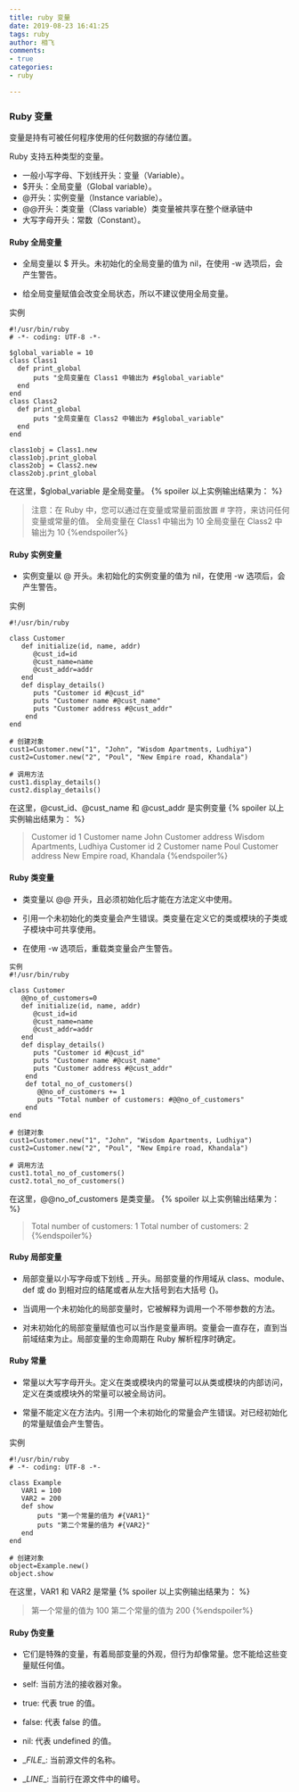 ```yaml
---
title: ruby 变量
date: 2019-08-23 16:41:25
tags: ruby
author: 相飞
comments:
- true
categories:
- ruby

---
```


### Ruby 变量
变量是持有可被任何程序使用的任何数据的存储位置。

Ruby 支持五种类型的变量。

- 一般小写字母、下划线开头：变量（Variable）。
- $开头：全局变量（Global variable）。
- @开头：实例变量（Instance variable）。
- @@开头：类变量（Class variable）类变量被共享在整个继承链中
- 大写字母开头：常数（Constant）。

#### Ruby 全局变量
- 全局变量以 $ 开头。未初始化的全局变量的值为 nil，在使用 -w 选项后，会产生警告。

- 给全局变量赋值会改变全局状态，所以不建议使用全局变量。


实例
```
#!/usr/bin/ruby
# -*- coding: UTF-8 -*-
 
$global_variable = 10
class Class1
  def print_global
      puts "全局变量在 Class1 中输出为 #$global_variable"
  end
end
class Class2
  def print_global
      puts "全局变量在 Class2 中输出为 #$global_variable"
  end
end
 
class1obj = Class1.new
class1obj.print_global
class2obj = Class2.new
class2obj.print_global
```
在这里，$global_variable 是全局变量。
{% spoiler 以上实例输出结果为： %}
> 注意：在 Ruby 中，您可以通过在变量或常量前面放置 # 字符，来访问任何变量或常量的值。
> 全局变量在 Class1 中输出为 10
> 全局变量在 Class2 中输出为 10
{%endspoiler%}
#### Ruby 实例变量
- 实例变量以 @ 开头。未初始化的实例变量的值为 nil，在使用 -w 选项后，会产生警告。

实例
```
#!/usr/bin/ruby
 
class Customer
   def initialize(id, name, addr)
      @cust_id=id
      @cust_name=name
      @cust_addr=addr
   end
   def display_details()
      puts "Customer id #@cust_id"
      puts "Customer name #@cust_name"
      puts "Customer address #@cust_addr"
    end
end
 
# 创建对象
cust1=Customer.new("1", "John", "Wisdom Apartments, Ludhiya")
cust2=Customer.new("2", "Poul", "New Empire road, Khandala")
 
# 调用方法
cust1.display_details()
cust2.display_details()
```

在这里，@cust_id、@cust_name 和 @cust_addr 是实例变量
{% spoiler 以上实例输出结果为： %}
> Customer id 1
> Customer name John
> Customer address Wisdom Apartments, Ludhiya
> Customer id 2
> Customer name Poul
> Customer address New Empire road, Khandala
{%endspoiler%}
#### Ruby 类变量
- 类变量以 @@ 开头，且必须初始化后才能在方法定义中使用。

- 引用一个未初始化的类变量会产生错误。类变量在定义它的类或模块的子类或子模块中可共享使用。

- 在使用 -w 选项后，重载类变量会产生警告。

```
实例
#!/usr/bin/ruby
 
class Customer
   @@no_of_customers=0
   def initialize(id, name, addr)
      @cust_id=id
      @cust_name=name
      @cust_addr=addr
   end
   def display_details()
      puts "Customer id #@cust_id"
      puts "Customer name #@cust_name"
      puts "Customer address #@cust_addr"
    end
    def total_no_of_customers()
       @@no_of_customers += 1
       puts "Total number of customers: #@@no_of_customers"
    end
end
 
# 创建对象
cust1=Customer.new("1", "John", "Wisdom Apartments, Ludhiya")
cust2=Customer.new("2", "Poul", "New Empire road, Khandala")
 
# 调用方法
cust1.total_no_of_customers()
cust2.total_no_of_customers()
```

在这里，@@no_of_customers 是类变量。
{% spoiler 以上实例输出结果为： %}
> Total number of customers: 1
> Total number of customers: 2
{%endspoiler%}
#### Ruby 局部变量
- 局部变量以小写字母或下划线 _ 开头。局部变量的作用域从 class、module、def 或 do 到相对应的结尾或者从左大括号到右大括号 {}。

- 当调用一个未初始化的局部变量时，它被解释为调用一个不带参数的方法。

- 对未初始化的局部变量赋值也可以当作是变量声明。变量会一直存在，直到当前域结束为止。局部变量的生命周期在 Ruby 解析程序时确定。


#### Ruby 常量
- 常量以大写字母开头。定义在类或模块内的常量可以从类或模块的内部访问，定义在类或模块外的常量可以被全局访问。

- 常量不能定义在方法内。引用一个未初始化的常量会产生错误。对已经初始化的常量赋值会产生警告。

实例
```
#!/usr/bin/ruby
# -*- coding: UTF-8 -*-
 
class Example
   VAR1 = 100
   VAR2 = 200
   def show
       puts "第一个常量的值为 #{VAR1}"
       puts "第二个常量的值为 #{VAR2}"
   end
end
 
# 创建对象
object=Example.new()
object.show
```

在这里，VAR1 和 VAR2 是常量
{% spoiler 以上实例输出结果为： %}
> 第一个常量的值为 100
> 第二个常量的值为 200
{%endspoiler%}
#### Ruby 伪变量
- 它们是特殊的变量，有着局部变量的外观，但行为却像常量。您不能给这些变量赋任何值。

- self: 当前方法的接收器对象。
- true: 代表 true 的值。
- false: 代表 false 的值。
- nil: 代表 undefined 的值。
- \__FILE__: 当前源文件的名称。
- \__LINE__: 当前行在源文件中的编号。
